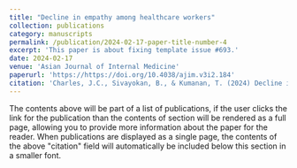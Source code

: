 ```yaml
---
title: "Decline in empathy among healthcare workers"
collection: publications
category: manuscripts
permalink: /publication/2024-02-17-paper-title-number-4
excerpt: 'This paper is about fixing template issue #693.'
date: 2024-02-17
venue: 'Asian Journal of Internal Medicine'
paperurl: 'https://https://doi.org/10.4038/ajim.v3i2.184'
citation: 'Charles, J.C., Sivayokan, B., & Kumanan, T. (2024) Decline in empathy among healthcare workers; where have all the flowers gone? Asian Journal of Internal Medicine, 3(2), 47-51.'
---
```


The contents above will be part of a list of publications, if the user clicks the link for the publication than the contents of section will be rendered as a full page, allowing you to provide more information about the paper for the reader. When publications are displayed as a single page, the contents of the above "citation" field will automatically be included below this section in a smaller font.
